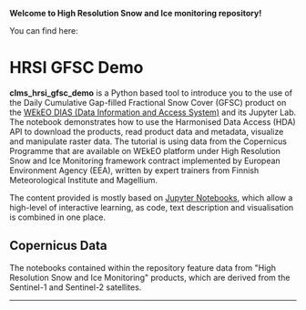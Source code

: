 **Welcome to High Resolution Snow and Ice monitoring repository!**

You can find here:

# HRSI GFSC Demo

**clms_hrsi_gfsc_demo** is a Python based tool to introduce you to the use of the Daily Cumulative Gap-filled Fractional Snow Cover (GFSC) product on the [WEkEO DIAS (Data Information
and Access System)](https://wekeo.eu/) and its Jupyter Lab. The notebook demonstrates how to use the Harmonised Data Access (HDA) API to download the products, read product data and metadata, visualize and manipulate raster data. The tutorial is using data from the Copernicus Programme that are available on WEkEO platform under High Resolution Snow and Ice Monitoring framework contract implemented by European Environment Agency (EEA), written by expert trainers
from Finnish Meteorological Institute and Magellium.

The content provided is mostly based on [Jupyter Notebooks](https://jupyter.org/), which allow
a high-level of interactive learning, as code, text description and visualisation 
is combined in one place. 

## Copernicus Data
The notebooks contained within the repository feature data from "High Resolution Snow and Ice Monitoring" products, which are derived from the Sentinel-1 and Sentinel-2 satellites.

------------------------------------------------------------------------------------------------------------------------------------
